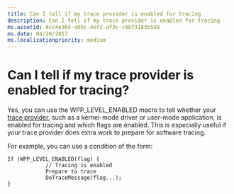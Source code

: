 ```yaml
---
title: Can I tell if my trace provider is enabled for tracing
description: Can I tell if my trace provider is enabled for tracing
ms.assetid: 8cc4e364-a0bc-4ef3-af3c-c08f3183b548
ms.date: 04/20/2017
ms.localizationpriority: medium
---
```


# Can I tell if my trace provider is enabled for tracing?


Yes, you can use the WPP\_LEVEL\_ENABLED macro to tell whether your [trace provider](trace-provider.md), such as a kernel-mode driver or user-mode application, is enabled for tracing and which flags are enabled. This is especially useful if your trace provider does extra work to prepare for software tracing.

For example, you can use a condition of the form:

```
If (WPP_LEVEL_ENABLED(flag) {
            // Tracing is enabled
            Prepare to trace
            DoTraceMessage(flag...);
}
```

 

 






